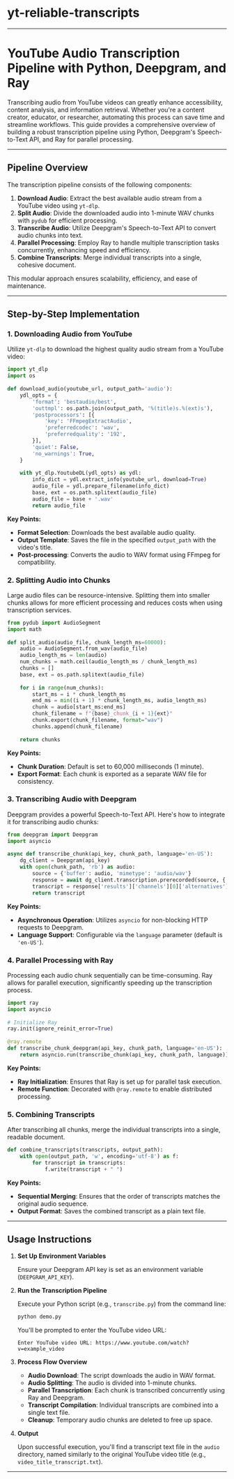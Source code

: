 # yt-reliable-transcripts

---

# YouTube Audio Transcription Pipeline with Python, Deepgram, and Ray  
   
Transcribing audio from YouTube videos can greatly enhance accessibility, content analysis, and information retrieval. Whether you're a content creator, educator, or researcher, automating this process can save time and streamline workflows. This guide provides a comprehensive overview of building a robust transcription pipeline using Python, Deepgram's Speech-to-Text API, and Ray for parallel processing.  
   
---  
   
## Pipeline Overview  
   
The transcription pipeline consists of the following components:  
   
1. **Download Audio**: Extract the best available audio stream from a YouTube video using `yt-dlp`.  
2. **Split Audio**: Divide the downloaded audio into 1-minute WAV chunks with `pydub` for efficient processing.  
3. **Transcribe Audio**: Utilize Deepgram's Speech-to-Text API to convert audio chunks into text.  
4. **Parallel Processing**: Employ Ray to handle multiple transcription tasks concurrently, enhancing speed and efficiency.  
5. **Combine Transcripts**: Merge individual transcripts into a single, cohesive document.  
   
This modular approach ensures scalability, efficiency, and ease of maintenance.  
   
---  
   
## Step-by-Step Implementation  
   
### 1. Downloading Audio from YouTube  
   
Utilize `yt-dlp` to download the highest quality audio stream from a YouTube video:  
   
```python  
import yt_dlp  
import os  
   
def download_audio(youtube_url, output_path='audio'):  
    ydl_opts = {  
        'format': 'bestaudio/best',  
        'outtmpl': os.path.join(output_path, '%(title)s.%(ext)s'),  
        'postprocessors': [{  
            'key': 'FFmpegExtractAudio',  
            'preferredcodec': 'wav',  
            'preferredquality': '192',  
        }],  
        'quiet': False,  
        'no_warnings': True,  
    }  
  
    with yt_dlp.YoutubeDL(ydl_opts) as ydl:  
        info_dict = ydl.extract_info(youtube_url, download=True)  
        audio_file = ydl.prepare_filename(info_dict)  
        base, ext = os.path.splitext(audio_file)  
        audio_file = base + '.wav'  
        return audio_file  
```  
   
**Key Points:**  
   
- **Format Selection**: Downloads the best available audio quality.  
- **Output Template**: Saves the file in the specified `output_path` with the video's title.  
- **Post-processing**: Converts the audio to WAV format using FFmpeg for compatibility.  
   
### 2. Splitting Audio into Chunks  
   
Large audio files can be resource-intensive. Splitting them into smaller chunks allows for more efficient processing and reduces costs when using transcription services.  
   
```python  
from pydub import AudioSegment  
import math  
   
def split_audio(audio_file, chunk_length_ms=60000):  
    audio = AudioSegment.from_wav(audio_file)  
    audio_length_ms = len(audio)  
    num_chunks = math.ceil(audio_length_ms / chunk_length_ms)  
    chunks = []  
    base, ext = os.path.splitext(audio_file)  
  
    for i in range(num_chunks):  
        start_ms = i * chunk_length_ms  
        end_ms = min((i + 1) * chunk_length_ms, audio_length_ms)  
        chunk = audio[start_ms:end_ms]  
        chunk_filename = f"{base}_chunk_{i + 1}{ext}"  
        chunk.export(chunk_filename, format="wav")  
        chunks.append(chunk_filename)  
  
    return chunks  
```  
   
**Key Points:**  
   
- **Chunk Duration**: Default is set to 60,000 milliseconds (1 minute).  
- **Export Format**: Each chunk is exported as a separate WAV file for consistency.  
   
### 3. Transcribing Audio with Deepgram  
   
Deepgram provides a powerful Speech-to-Text API. Here's how to integrate it for transcribing audio chunks:  
   
```python  
from deepgram import Deepgram  
import asyncio  
   
async def transcribe_chunk(api_key, chunk_path, language='en-US'):  
    dg_client = Deepgram(api_key)  
    with open(chunk_path, 'rb') as audio:  
        source = {'buffer': audio, 'mimetype': 'audio/wav'}  
        response = await dg_client.transcription.prerecorded(source, {'language': language})  
        transcript = response['results']['channels'][0]['alternatives'][0]['transcript']  
        return transcript  
```  
   
**Key Points:**  
   
- **Asynchronous Operation**: Utilizes `asyncio` for non-blocking HTTP requests to Deepgram.  
- **Language Support**: Configurable via the `language` parameter (default is `'en-US'`).  
   
### 4. Parallel Processing with Ray  
   
Processing each audio chunk sequentially can be time-consuming. Ray allows for parallel execution, significantly speeding up the transcription process.  
   
```python  
import ray  
import asyncio  
   
# Initialize Ray  
ray.init(ignore_reinit_error=True)  
   
@ray.remote  
def transcribe_chunk_deepgram(api_key, chunk_path, language='en-US'):  
    return asyncio.run(transcribe_chunk(api_key, chunk_path, language))  
```  
   
**Key Points:**  
   
- **Ray Initialization**: Ensures that Ray is set up for parallel task execution.  
- **Remote Function**: Decorated with `@ray.remote` to enable distributed processing.  
   
### 5. Combining Transcripts  
   
After transcribing all chunks, merge the individual transcripts into a single, readable document.  
   
```python  
def combine_transcripts(transcripts, output_path):  
    with open(output_path, 'w', encoding='utf-8') as f:  
        for transcript in transcripts:  
            f.write(transcript + " ")  
```  
   
**Key Points:**  
   
- **Sequential Merging**: Ensures that the order of transcripts matches the original audio sequence.  
- **Output Format**: Saves the combined transcript as a plain text file.  
   
---  
   
## Usage Instructions  
   
1. **Set Up Environment Variables**  
  
   Ensure your Deepgram API key is set as an environment variable (`DEEPGRAM_API_KEY`).  
   
2. **Run the Transcription Pipeline**  
  
   Execute your Python script (e.g., `transcribe.py`) from the command line:  
  
   ```bash  
   python demo.py  
   ```  
  
   You'll be prompted to enter the YouTube video URL:  
  
   ```  
   Enter YouTube video URL: https://www.youtube.com/watch?v=example_video  
   ```  
   
3. **Process Flow Overview**  
  
   - **Audio Download**: The script downloads the audio in WAV format.  
   - **Audio Splitting**: The audio is divided into 1-minute chunks.  
   - **Parallel Transcription**: Each chunk is transcribed concurrently using Ray and Deepgram.  
   - **Transcript Compilation**: Individual transcripts are combined into a single text file.  
   - **Cleanup**: Temporary audio chunks are deleted to free up space.  
   
4. **Output**  
  
   Upon successful execution, you'll find a transcript text file in the `audio` directory, named similarly to the original YouTube video title (e.g., `video_title_transcript.txt`).  
   
---  
